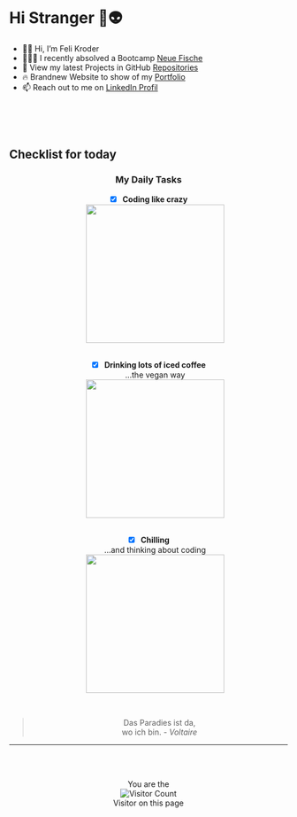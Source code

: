 # Hi Stranger 🖖👽

- 🙋‍♀️ Hi, I’m Feli Kroder 
- 👩🏻‍💻 I recently absolved a Bootcamp [Neue Fische](https://github.com/neuefische)
- 👀 View my latest Projects in GitHub [Repositories](https://github.com/FeliKroder?tab=repositories)
- 🔥 Brandnew Website to show of my [Portfolio](https://feli-kroder.vercel.app/)
- 📫 Reach out to me on [LinkedIn Profil](https://www.linkedin.com/in/felicitas-kroder)
  

<br>
<br>
<br>

## Checklist for today

<div align="center">

### My Daily Tasks

- [x] **Coding like crazy**
  <br>
  <img src="https://media.giphy.com/media/JIX9t2j0ZTN9S/giphy.gif" width="250">
  <br>
  <br>
- [x] **Drinking lots of iced coffee**
  <br>
  ...the vegan way  
  <img src="https://i.pinimg.com/564x/58/a7/b6/58a7b6a4cdccfc9ee7629bdcf98e42ac.jpg" width="250">
  <br>
  <br>
- [x] **Chilling**
  <br>
  ...and thinking about coding  
  <img src="https://images.unsplash.com/photo-1630436476807-03b13bd02e0c?ixlib=rb-4.0.3&ixid=M3wxMjA3fDB8MHxwaG90by1wYWdlfHx8fGVufDB8fHx8fA%3D%3D&auto=format&fit=crop&w=1587&q=80.jpg" width="250">


<br>



> Das Paradies ist da,  
> wo ich bin. - *Voltaire*
---

<br>
<br>

You are the
<br>
![Visitor Count](https://profile-counter.glitch.me/FeliKroder/count.svg) <br>
Visitor on this page

</div>
